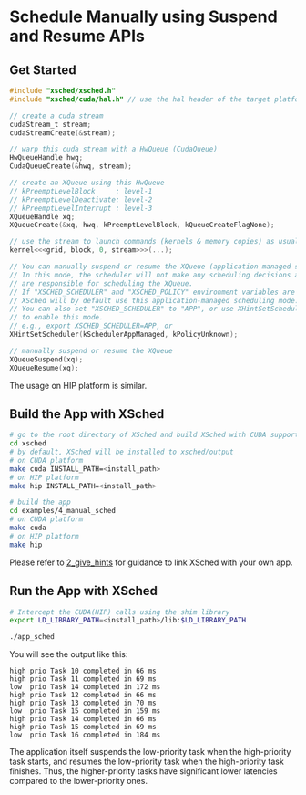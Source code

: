 # Schedule Manually using Suspend and Resume APIs

## Get Started

```c
#include "xsched/xsched.h"
#include "xsched/cuda/hal.h" // use the hal header of the target platform

// create a cuda stream
cudaStream_t stream;
cudaStreamCreate(&stream);

// warp this cuda stream with a HwQueue (CudaQueue)
HwQueueHandle hwq;
CudaQueueCreate(&hwq, stream);

// create an XQueue using this HwQueue
// kPreemptLevelBlock     : level-1
// kPreemptLevelDeactivate: level-2
// kPreemptLevelInterrupt : level-3
XQueueHandle xq;
XQueueCreate(&xq, hwq, kPreemptLevelBlock, kQueueCreateFlagNone);

// use the stream to launch commands (kernels & memory copies) as usual
kernel<<<grid, block, 0, stream>>>(...);

// You can manually suspend or resume the XQueue (application managed scheduling mode).
// In this mode, the scheduler will not make any scheduling decisions and apps
// are responsible for scheduling the XQueue.
// If "XSCHED_SCHEDULER" and "XSCHED_POLICY" environment variables are not set,
// XSched will by default use this application-managed scheduling mode.
// You can also set "XSCHED_SCHEDULER" to "APP", or use XHintSetScheduler()
// to enable this mode.
// e.g., export XSCHED_SCHEDULER=APP, or
XHintSetScheduler(kSchedulerAppManaged, kPolicyUnknown);

// manually suspend or resume the XQueue
XQueueSuspend(xq);
XQueueResume(xq);
```

The usage on HIP platform is similar.

## Build the App with XSched

```bash
# go to the root directory of XSched and build XSched with CUDA support
cd xsched
# by default, XSched will be installed to xsched/output
# on CUDA platform
make cuda INSTALL_PATH=<install_path>
# on HIP platform
make hip INSTALL_PATH=<install_path>

# build the app
cd examples/4_manual_sched
# on CUDA platform
make cuda
# on HIP platform
make hip
```

Please refer to [2_give_hints](../2_give_hints/README.md#link-xsched-with-your-own-app) for guidance to link XSched with your own app.

## Run the App with XSched

```bash
# Intercept the CUDA(HIP) calls using the shim library
export LD_LIBRARY_PATH=<install_path>/lib:$LD_LIBRARY_PATH

./app_sched
```

You will see the output like this:

```
high prio Task 10 completed in 66 ms
high prio Task 11 completed in 69 ms
low  prio Task 14 completed in 172 ms
high prio Task 12 completed in 66 ms
high prio Task 13 completed in 70 ms
low  prio Task 15 completed in 159 ms
high prio Task 14 completed in 66 ms
high prio Task 15 completed in 69 ms
low  prio Task 16 completed in 184 ms
```

The application itself suspends the low-priority task when the high-priority task starts,
and resumes the low-priority task when the high-priority task finishes.
Thus, the higher-priority tasks have significant lower latencies compared to the lower-priority ones.
